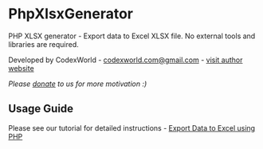 # PhpXlsxGenerator
PHP XLSX generator - Export data to Excel XLSX file. No external tools and libraries are required.

Developed by CodexWorld - codexworld.com@gmail.com - [visit author website](https://www.codexworld.com/)

_Please [donate](https://www.paypal.me/codexworld) to us for more motivation :)_

## Usage Guide 
Please see our tutorial for detailed instructions - [Export Data to Excel using PHP](https://www.codexworld.com/export-data-to-excel-in-php/)
